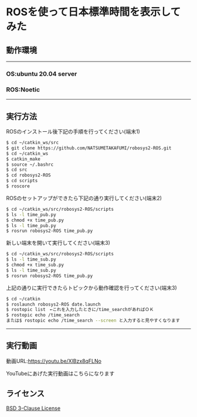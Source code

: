 # ROSを使って日本標準時間を表示してみた

## 動作環境
---
### OS:ubuntu 20.04 server
### ROS:Noetic
---

## 実行方法
ROSのインストール後下記の手順を行ってください(端末1)
```sh
$ cd ~/catkin_ws/src
$ git clone https://github.com/NATSUMETAKAFUMI/robosys2-ROS.git
$ cd ~/catkin_ws
$ catkin_make
$ source ~/.bashrc
$ cd src
$ cd robosys2-ROS
$ cd scripts
$ roscore
```

ROSのセットアップができたら下記の通り実行してください(端末2)
```sh
$ cd ~/catkin_ws/src/robosys2-ROS/scripts
$ ls -l time_pub.py
$ chmod +x time_pub.py
$ ls -l time_pub.py
$ rosrun robosys2-ROS time_pub.py
```

新しい端末を開いて実行してください(端末3)
```sh
$ cd ~/catkin_ws/src/robosys2-ROS/scripts
$ ls -l time_sub.py
$ chmod +x time_sub.py
$ ls -l time_sub.py
$ rosrun robosys2-ROS time_pub.py
```

上記の通りに実行できたらトピックから動作確認を行ってください(端末3)
```sh
$ cd ~/catkin
$ roslaunch robosys2-ROS date.launch
$ rostopic list　←これを入力したときに/time_searchがあればＯＫ
$ rostopic echo /time_search
または$ rostopic echo /time_search --screen と入力すると見やすくなります
```

---

## 実行動画

動画URL:https://youtu.be/XlBzx8qFLNo

YouTubeにあげた実行動画はこちらになります

## ライセンス
[BSD 3-Clause License](https://github.com/NATSUMETAKAFUMI/robosysws2-ROS/blob/main/LICENSE)
